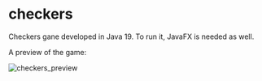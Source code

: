 # checkers

Checkers gane developed in Java 19. To run it, JavaFX is needed as well.

A preview of the game:

![checkers_preview](https://user-images.githubusercontent.com/60299267/203160716-d165133b-1314-4400-b884-edf90f550d6f.png)
